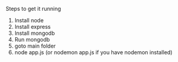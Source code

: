 Steps to get it running
1. Install node
2. Install express
3. Install mongodb
4. Run mongodb
5. goto main folder
6. node app.js (or nodemon app.js if you have nodemon installed)
